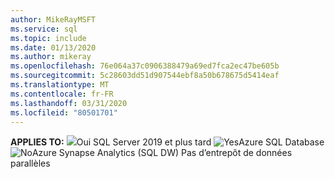 ```yaml
---
author: MikeRayMSFT
ms.service: sql
ms.topic: include
ms.date: 01/13/2020
ms.author: mikeray
ms.openlocfilehash: 76e064a37c0906388479a69ed7fca2ec47be605b
ms.sourcegitcommit: 5c28603dd51d907544ebf8a50b678675d5414eaf
ms.translationtype: MT
ms.contentlocale: fr-FR
ms.lasthandoff: 03/31/2020
ms.locfileid: "80501701"
---
```

<Token>**APPLIES TO:** ![](media/yes-icon.png)Oui SQL Server 2019 et plus tard ![Yes](media/yes-icon.png)Azure SQL Database ![No ![](media/no-icon.png)](media/no-icon.png)Azure Synapse Analytics (SQL DW) Pas d’entrepôt de données parallèles</Token>

